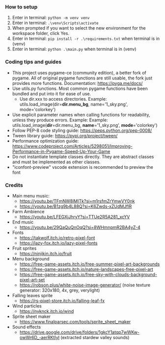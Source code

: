### How to setup
1. Enter in terminal: `python -m venv venv`
2. Enter in terminal: `.\venv\Scripts\activate`
3. When prompted if you want to select the new environment for the workspace folder, click Yes.
4. Enter in terminal: `pip install -r .\requirements.txt` when terminal is in (venv)
5. Enter in terminal: `python .\main.py` when terminal is in (venv)

### Coding tips and guides
- This project uses pygame-ce (community edition), a better fork of pygame. All of original pygame functions are still usable, the fork just provides more functions. Documentation: https://pyga.me/docs/
- Use utils.py functions. Most common pygame functions have been bundled and put into it for ease of use.
    - Use dir.xxx to access directories. Example: utils.load_image(dir=**dir.menu_bg**, name='1_sky.png', mode='colorkey')
- Use explicit parameter names when calling functions for readability, unless they produce errors. Example: Example: utils.load_image(**dir**=dir.menu_bg, **name**='1_sky.png', **mode**='colorkey')
- Follow PEP-8 code styling guide: https://peps.python.org/pep-0008/
- Tween library guide: https://pypi.org/project/tween/
- Performance optimization guide: https://www.codeproject.com/Articles/5298051/Improving-Performance-in-Pygame-Speed-Up-Your-Game
- Do not instantiate template classes directly. They are abstract classes and must be implemented as other classes.
- "iconfont-preview" vscode extension is recommended to preview the font

### Credits
- Main menu music:
    - https://youtu.be/TFmNW8lMITk?si=m1rsfmZrYmwVY0nk
    - https://youtu.be/B1zg9b4L88Q?si=K6Zwds-xZUdMJflR
- Farm Ambience
    - https://youtu.be/LFEGXjJhryY?si=TTUe2R5A281_xcYV
- End music
    - https://youtu.be/29QaQuQnOqQ?si=8WHmnpmR2BA4yZ-4
- Fonts
    - https://takwolf.itch.io/retro-pixel-font
    - https://lazy-fox.itch.io/lazy-pixel-fonts
- Fruit sprites
    - https://ninjikin.itch.io/fruit
- Menu background
    - https://free-game-assets.itch.io/free-summer-pixel-art-backgrounds
    - https://free-game-assets.itch.io/nature-landscapes-free-pixel-art
    - https://free-game-assets.itch.io/free-sky-with-clouds-background-pixel-art-set
    - https://robson.plus/white-noise-image-generator/ (noise texture generator: 320x180, 4x, grey, verylight)
- Falling leaves sprite
    - https://rs-pixel-store.itch.io/falling-leaf-fx
- Wind particles
    - https://nyknck.itch.io/wind
- Sprite sheet maker
    - https://www.finalparsec.com/tools/sprite_sheet_maker
- Sound effects
    - https://drive.google.com/drive/folders/1gkcY1atqp7wWKw-owWr6D_-aerRKtIyI (extracted stardew valley sounds)